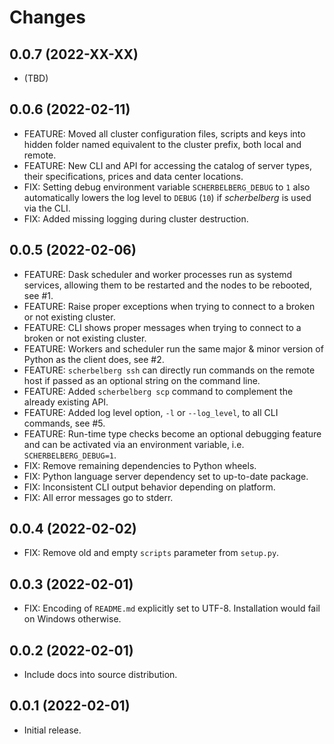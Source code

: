 # Changes

## 0.0.7 (2022-XX-XX)

- (TBD)

## 0.0.6 (2022-02-11)

- FEATURE: Moved all cluster configuration files, scripts and keys into hidden folder named equivalent to the cluster prefix, both local and remote.
- FEATURE: New CLI and API for accessing the catalog of server types, their specifications, prices and data center locations.
- FIX: Setting debug environment variable `SCHERBELBERG_DEBUG` to `1` also automatically lowers the log level to `DEBUG` (`10`) if *scherbelberg* is used via the CLI.
- FIX: Added missing logging during cluster destruction.

## 0.0.5 (2022-02-06)

- FEATURE: Dask scheduler and worker processes run as systemd services, allowing them to be restarted and the nodes to be rebooted, see #1.
- FEATURE: Raise proper exceptions when trying to connect to a broken or not existing cluster.
- FEATURE: CLI shows proper messages when trying to connect to a broken or not existing cluster.
- FEATURE: Workers and scheduler run the same major & minor version of Python as the client does, see #2.
- FEATURE: `scherbelberg ssh` can directly run commands on the remote host if passed as an optional string on the command line.
- FEATURE: Added `scherbelberg scp` command to complement the already existing API.
- FEATURE: Added log level option, `-l` or `--log_level`, to all CLI commands, see #5.
- FEATURE: Run-time type checks become an optional debugging feature and can be activated via an environment variable, i.e. `SCHERBELBERG_DEBUG=1`.
- FIX: Remove remaining dependencies to Python wheels.
- FIX: Python language server dependency set to up-to-date package.
- FIX: Inconsistent CLI output behavior depending on platform.
- FIX: All error messages go to stderr.

## 0.0.4 (2022-02-02)

- FIX: Remove old and empty `scripts` parameter from `setup.py`.

## 0.0.3 (2022-02-01)

- FIX: Encoding of `README.md` explicitly set to UTF-8. Installation would fail on Windows otherwise.

## 0.0.2 (2022-02-01)

- Include docs into source distribution.

## 0.0.1 (2022-02-01)

- Initial release.
